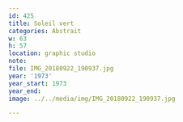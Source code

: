 ```yaml
---
id: 425
title: Soleil vert
categories: Abstrait
w: 63
h: 57
location: graphic studio
note:
file: IMG_20180922_190937.jpg
year: '1973'
year_start: 1973
year_end:
image: ../../media/img/IMG_20180922_190937.jpg

---
```

